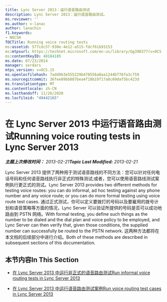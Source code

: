 ```yaml
---
title: Lync Server 2013：运行语音路由测试
description: Lync Server 2013：运行语音路由测试。
ms.reviewer: ''
ms.author: v-lanac
author: lanachin
f1.keywords:
- NOCSH
TOCTitle: Running voice routing tests
ms:assetid: 577cdc57-930e-4e12-a515-fdcf61b93153
ms:mtpsurl: https://technet.microsoft.com/en-us/library/Gg398377(v=OCS.15)
ms:contentKeyID: 48184185
ms.date: 07/23/2014
manager: serdars
mtps_version: v=OCS.15
ms.openlocfilehash: 7add9b3e555229b478556a0aa1244bf76fa3c759
ms.sourcegitcommit: 36fee89bb887bea4f18b19f17a8c69daf5bc423d
ms.translationtype: MT
ms.contentlocale: zh-CN
ms.lasthandoff: 11/26/2020
ms.locfileid: "49442165"
---
```

# <a name="running-voice-routing-tests-in-lync-server-2013"></a><span data-ttu-id="d7ddc-103">在 Lync Server 2013 中运行语音路由测试</span><span class="sxs-lookup"><span data-stu-id="d7ddc-103">Running voice routing tests in Lync Server 2013</span></span>

<div data-xmlns="http://www.w3.org/1999/xhtml">

<div class="topic" data-xmlns="http://www.w3.org/1999/xhtml" data-msxsl="urn:schemas-microsoft-com:xslt" data-cs="https://msdn.microsoft.com/">

<div data-asp="https://msdn2.microsoft.com/asp">



</div>

<div id="mainSection">

<div id="mainBody"><span data-ttu-id="d7ddc-104">

<span> </span></span><span class="sxs-lookup"><span data-stu-id="d7ddc-104">

<span> </span></span></span>

<span data-ttu-id="d7ddc-105">_**主题上次修改时间：** 2013-02-21_</span><span class="sxs-lookup"><span data-stu-id="d7ddc-105">_**Topic Last Modified:** 2013-02-21_</span></span>

<span data-ttu-id="d7ddc-106">Lync Server 2013 提供了两种用于测试语音路线的不同方法：您可以针对任何电话号码和任何语音路线执行非正式的特殊测试;或者，您可以使用语音路线测试案例执行更正式的测试。</span><span class="sxs-lookup"><span data-stu-id="d7ddc-106">Lync Server 2013 provides two different methods for testing voice routes: you can do informal, ad hoc testing against any phone number and any voice route; or you can do more formal testing using voice route test cases.</span></span> <span data-ttu-id="d7ddc-107">通过正式测试，你可以定义要拨打的号码以及要雇用的拨号计划和语音策略等方面的情况，Lync Server 可以验证所提供的号码是否可以成功地路由到 PSTN 网络。</span><span class="sxs-lookup"><span data-stu-id="d7ddc-107">With formal testing, you define such things as the number to be dialed and the dial plan and voice policy to be employed, and Lync Server can then verify that, given those conditions, the supplied number can successfully be routed to the PSTN network.</span></span> <span data-ttu-id="d7ddc-108">这两种方法都将在本文档的后续部分中进行介绍。</span><span class="sxs-lookup"><span data-stu-id="d7ddc-108">Both of these methods are described in subsequent sections of this documentation.</span></span>

<div>

## <a name="in-this-section"></a><span data-ttu-id="d7ddc-109">本节内容</span><span class="sxs-lookup"><span data-stu-id="d7ddc-109">In This Section</span></span>

  - [<span data-ttu-id="d7ddc-110">在 Lync Server 2013 中运行非正式的语音路由测试</span><span class="sxs-lookup"><span data-stu-id="d7ddc-110">Run informal voice routing tests in Lync Server 2013</span></span>](lync-server-2013-run-informal-voice-routing-tests.md)

  - [<span data-ttu-id="d7ddc-111">在 Lync Server 2013 中运行语音路由测试案例</span><span class="sxs-lookup"><span data-stu-id="d7ddc-111">Run voice routing test cases in Lync Server 2013</span></span>](lync-server-2013-run-voice-routing-test-cases.md)

<span data-ttu-id="d7ddc-112"></div>

</div>

<span> </span>

</div>

</div>

</span><span class="sxs-lookup"><span data-stu-id="d7ddc-112"></div>

</div>

<span> </span>

</div>

</div>

</span></span></div>


